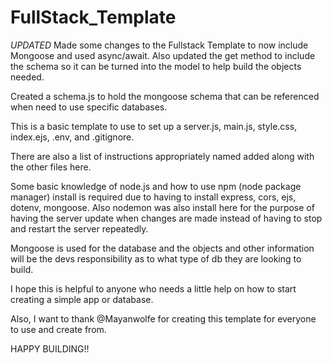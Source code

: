 # FullStack_Template

_UPDATED_
Made some changes to the Fullstack Template to now include Mongoose and used async/await. Also updated the get method to include the schema so it can be turned into the model to help build the objects needed.

Created a schema.js to hold the mongoose schema that can be referenced when need to use specific databases.

This is a basic template to use to set up a server.js, main.js, style.css, index.ejs, .env, and .gitignore.

There are also a list of instructions appropriately named added along with the other files here.

Some basic knowledge of node.js and how to use npm (node package manager) install is required due to having to install express, cors, ejs, dotenv, mongoose. Also nodemon was also install here for the purpose of having the server update when changes are made instead of having to stop and restart the server repeatedly.

Mongoose is used for the database and the objects and other information will be the devs responsibility as to what type of db they are looking to build.

I hope this is helpful to anyone who needs a little help on how to start creating a simple app or database.

Also, I want to thank @Mayanwolfe for creating this template for everyone to use and create from.

HAPPY BUILDING!!
